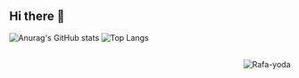 ## Hi there 👾

![Anurag's GitHub stats](https://github-readme-stats.vercel.app/api?username=yvngfenriz&show_icons=true&theme=tokyonight)
![Top Langs](https://github-readme-stats.vercel.app/api/top-langs/?username=yvngfenriz&show_icons=true&theme=tokyonight)
<div>
<div style="display: inline_block"><br>
  <img align="right" alt="Rafa-yoda" src="https://github.com/yvngfenriz/yvngfenriz/blob/main/skeleton.gif">
</div>
